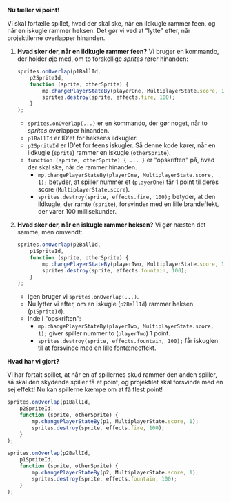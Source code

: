 **Nu tæller vi point!**

Vi skal fortælle spillet, hvad der skal ske, når en ildkugle rammer feen, og når en iskugle rammer heksen. Det gør vi ved at "lytte" efter, når projektilerne overlapper hinanden.

1.  **Hvad sker der, når en ildkugle rammer feen?**
    Vi bruger en kommando, der holder øje med, om to forskellige *sprites* rører hinanden:

    ```javascript
    sprites.onOverlap(p1BallId,
        p2SpriteId,
        function (sprite, otherSprite) {
            mp.changePlayerStateBy(playerOne, MultiplayerState.score, 1);
            sprites.destroy(sprite, effects.fire, 100);
        }
    );
    ```

    * `sprites.onOverlap(...)` er en kommando, der gør noget, når to *sprites* overlapper hinanden.
    * `p1BallId` er ID'et for heksens ildkugler.
    * `p2SpriteId` er ID'et for feens iskugler. Så denne kode kører, når en ildkugle (`sprite`) rammer en iskugle (`otherSprite`).
    * `function (sprite, otherSprite) { ... }` er "opskriften" på, hvad der skal ske, når de rammer hinanden.
        * `mp.changePlayerStateBy(playerOne, MultiplayerState.score, 1);` betyder, at spiller nummer et (`playerOne`) får 1 point til deres score (`MultiplayerState.score`).
        * `sprites.destroy(sprite, effects.fire, 100);` betyder, at den ildkugle, der ramte (`sprite`), forsvinder med en lille brandeffekt, der varer 100 millisekunder.

2.  **Hvad sker der, når en iskugle rammer heksen?**
    Vi gør næsten det samme, men omvendt:

    ```javascript
    sprites.onOverlap(p2BallId,
        p1SpriteId,
        function (sprite, otherSprite) {
            mp.changePlayerStateBy(playerTwo, MultiplayerState.score, 1);
            sprites.destroy(sprite, effects.fountain, 100);
        }
    );
    ```

    * Igen bruger vi `sprites.onOverlap(...)`.
    * Nu lytter vi efter, om en iskugle (`p2BallId`) rammer heksen (`p1SpriteId`).
    * Inde i "opskriften":
        * `mp.changePlayerStateBy(playerTwo, MultiplayerState.score, 1);` giver spiller nummer to (`playerTwo`) 1 point.
        * `sprites.destroy(sprite, effects.fountain, 100);` får iskuglen til at forsvinde med en lille fontæneeffekt.

**Hvad har vi gjort?**

Vi har fortalt spillet, at når en af spillernes skud rammer den anden spiller, så skal den skydende spiller få et point, og projektilet skal forsvinde med en sej effekt! Nu kan spillerne kæmpe om at få flest point!

```typescript
sprites.onOverlap(p1BallId,
    p2SpriteId,
    function (sprite, otherSprite) {
        mp.changePlayerStateBy(p1, MultiplayerState.score, 1);
        sprites.destroy(sprite, effects.fire, 100);
    }
);

sprites.onOverlap(p2BallId,
    p1SpriteId,
    function (sprite, otherSprite) {
        mp.changePlayerStateBy(p2, MultiplayerState.score, 1);
        sprites.destroy(sprite, effects.fountain, 100);
    }
);
```
